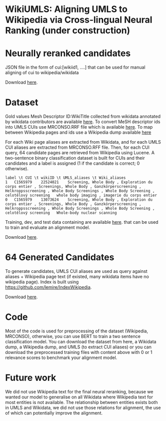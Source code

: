 # WikiUMLS: Aligning UMLS to Wikipedia via Cross-lingual Neural Ranking (under construction)


# Neurally reranked candidates

JSON file in the form of cui:[wikiid1, ....] that can be used for manual aligning of cui to wikipedia/wikidata

Download [here](https://drive.google.com/open?id=12EGrZr1KFcFS9UwFCTnf_--XUCqW1yf9).

# Dataset 

Gold values Mesh Descriptor ID:WikiTitle collected from wikidata annotated by wikidata contributors are available [here](https://github.com/afshinrahimi/wikiumls/blob/master/data/meshdesc_wiki.json). To convert MeSH descriptor ids into UMLS CUIs use MRCONSO.RRF file which is available [here](https://www.nlm.nih.gov/research/umls/licensedcontent/umlsknowledgesources.html). To map between Wikipedia pages and ids use a Wikipedia dump available [here](https://dumps.wikimedia.org/enwiki/latest/)

For each Wiki page aliases are extracted from Wikidata, and for each UMLS CUI aliases are extracted from MRCONSO.RFF file. Then, for each CUI query, 64 candidate pages are retrieved from Wikipedia using Lucene. A two-sentence binary classification dataset is built for CUIs and their candidates and a label is assigned (1 if the candidate is correct; 0 otherwise).



```
label \t CUI \t wikiID \t UMLS_aliases \t Wiki_aliases
1	C1565979	22524021	Screening, Whole Body , Exploration du corps entier , Screenings, Whole Body , Ganzkörperscreening , Helkroppsscreening , Whole Body Screenings , Whole Body Screening , celotělový screening	whole body imaging , imagerie du corps entier
0	C1565979	13073624	Screening, Whole Body , Exploration du corps entier , Screenings, Whole Body , Ganzkörperscreening , Helkroppsscreening , Whole Body Screenings , Whole Body Screening , celotělový screening	Whole-body nuclear scanning
```


Training, dev, and test data containing are available [here](https://drive.google.com/file/d/1Y2gbF8xpc9YhJXMEyvdymAweCdNKdHzQ/view?usp=sharing).
that can be used to train and evaluate an alignment model.

Download [here](https://drive.google.com/file/d/1Y2gbF8xpc9YhJXMEyvdymAweCdNKdHzQ/view?usp=sharing).
<!-- Download [here](https://drive.google.com/file/d/1W6ACUp5X4c4M0ER12CHGAUDW4m_aTfrB/view?usp=sharing). -->



# 64 Generated Candidates

To generate candidates, UMLS CUI aliases are used as query against aliases + Wikipedia page text (if existed, many wikidata items have no wikipedia page). Index is built using https://github.com/lemire/IndexWikipedia.

Download [here](https://drive.google.com/file/d/1mYetd62m_wEMZ4L93OQyZUiAe4GyRCIm/view?usp=sharing).


# Code

Most of the code is used for preprocessing of the dataset (Wikipedia, MRCONSO), otherwise, you can use BERT to train a two sentence classification model.
You can download the dataset from here, a Wikidata dump, a Wikipedia dump, and UMLS (to extract CUI aliases) or you can download the preprocessed training files with content above with 0 or 1 relevance scores to benchmark your alignment model.

# Future work
We did not use Wikipedia text for the final neural reranking, because we wanted our model to generalise on all Wikidata where Wikipedia text for most entities is not available. The relationship between entities exists both in UMLS and Wikidata, we did not use those relations for alignment, the use of which can potentially improve the alignment.

